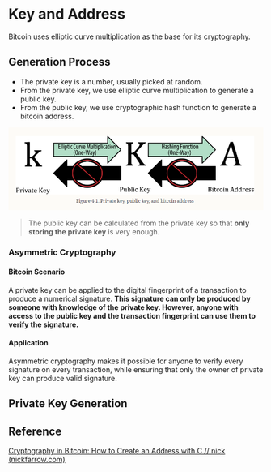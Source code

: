 # Key and Address

Bitcoin uses elliptic curve multiplication as the base for its cryptography.

## Generation Process

- The private key is a number, usually picked at random.
- From the private key, we use elliptic curve multiplication to generate a public key.
- From the public key, we use cryptographic hash function to generate a bitcoin address.

![image-20221103133033453](.\png\GenerationProcess.png)

> The public key can be calculated from the private key so that **only storing the private key** is very enough.

### Asymmetric Cryptography

#### Bitcoin Scenario

A private key can be applied to the digital fingerprint of a transaction to produce a numerical signature. **This signature can only be produced by someone with knowledge of the private key. However, anyone with access to the public key and the transaction fingerprint can use them to verify the signature.**

#### Application

Asymmetric cryptography makes it possible for anyone to verify every signature on every transaction, while ensuring that only the owner of private key can produce valid signature.

## Private Key Generation



## Reference

[Cryptography in Bitcoin: How to Create an Address with C // nick (nickfarrow.com)](https://nickfarrow.com/Cryptography-in-Bitcoin-with-C/)

